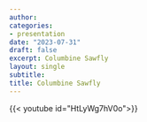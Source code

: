 ```yaml
---
author: 
categories:
- presentation
date: "2023-07-31"
draft: false
excerpt: Columbine Sawfly
layout: single
subtitle: 
title: Columbine Sawfly
---
```


{{< youtube id="HtLyWg7hV0o">}}
